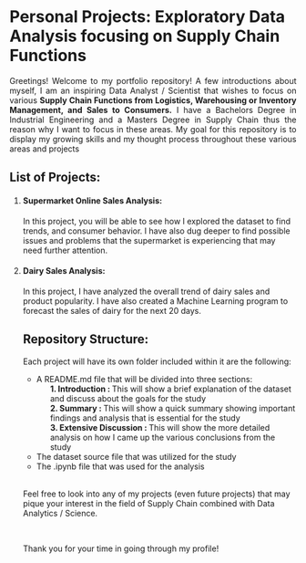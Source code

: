 # Personal Projects: Exploratory Data Analysis focusing on Supply Chain Functions
<div align = 'justify';'><p>Greetings! Welcome to my portfolio repository! A few introductions about myself, I am an inspiring Data Analyst / Scientist that wishes to focus on various <strong>Supply Chain Functions from Logistics, Warehousing or Inventory Management, and Sales to Consumers.</strong> 
 I have a Bachelors Degree in Industrial Engineering and a Masters Degree in Supply Chain thus the reason why I want to focus in these areas. My goal for this repository is to display my growing skills and my thought process throughout these various areas and projects</p></div>
<h2>List of Projects:</h2>
<ol>
  <li><h4>Supermarket Online Sales Analysis:</h4><p>In this project, you will be able to see how I explored the dataset to find trends, and consumer behavior. I have also dug deeper to find possible issues and problems that the supermarket is experiencing that may need further attention. </p></li>
 <li><h4>Dairy Sales Analysis:</h4><p>In this project, I have analyzed the overall trend of dairy sales and product popularity.  I have also created a Machine Learning program to forecast the sales of dairy for the next 20 days.</p></li>
</o>

<h2>Repository Structure:</h2>
<p>Each project will have its own folder included within it are the following:</p>
<ul>
  <li>A README.md file that will be divided into three sections:<br>
    <ol><strong>1. Introduction : </strong>This will show a brief explanation of the dataset and discuss about the goals for the study</ol>
    <ol><strong>2. Summary : </strong>This will show a quick summary showing important findings and analysis that is essential for the study</ol>
    <ol><strong>3. Extensive Discussion : </strong>This will show the more detailed analysis on how I came up the various conclusions from the study</ol>
  </li>
  <li>
    The dataset source file that was utilized for the study
  </li>
  <li>
    The .ipynb file that was used for the analysis
  </li>
</ul>
<br>
<p>Feel free to look into any of my projects (even future projects) that may pique your interest in the field of Supply Chain combined with Data Analytics / Science.</p><br>
<p>Thank you for your time in going through my profile!</p>
